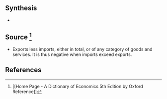 ## Synthesis
- 
## Source [^1]
- Exports less imports, either in total, or of any category of goods and services. It is thus negative when imports exceed exports.
## References

[^1]: [[Home Page - A Dictionary of Economics 5th Edition by Oxford Reference]]